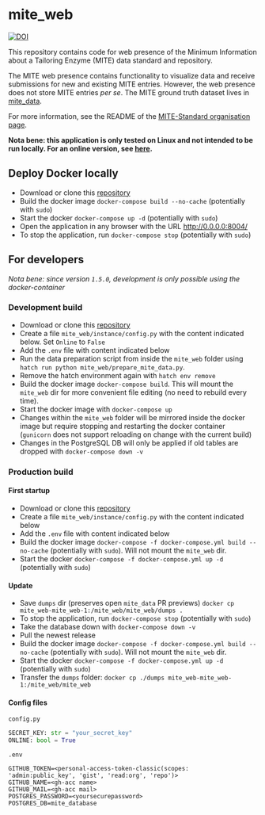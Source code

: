 mite_web
=========

[![DOI](https://zenodo.org/badge/874302233.svg)](https://doi.org/10.5281/zenodo.14933931)

This repository contains code for web presence of the Minimum Information about a Tailoring Enzyme (MITE) data standard and repository.

The MITE web presence contains functionality to visualize data and receive submissions for new and existing MITE entries.
However, the web presence does not store MITE entries *per se*. The MITE ground truth dataset lives in [mite_data](https://github.com/mite-standard/mite_data).

For more information, see the README of the [MITE-Standard organisation page](https://github.com/mite-standard).

**Nota bene: this application is only tested on Linux and not intended to be run locally. For an online version, see [here](https://mite.bioinformatics.nl/).**

## Deploy Docker locally

- Download or clone this [repository](https://github.com/mite-standard/mite_web)
- Build the docker image `docker-compose build --no-cache` (potentially with `sudo`)
- Start the docker `docker-compose up -d` (potentially with `sudo`)
- Open the application in any browser with the URL http://0.0.0.0:8004/
- To stop the application, run `docker-compose stop` (potentially with `sudo`)

## For developers

*Nota bene: since version `1.5.0`, development is only possible using the docker-container*

### Development build

- Download or clone this [repository](https://github.com/mite-standard/mite_web)
- Create a file `mite_web/instance/config.py` with the content indicated below. Set `Online` to `False`
- Add the `.env` file with content indicated below
- Run the data preparation script from inside the `mite_web` folder using `hatch run python mite_web/prepare_mite_data.py`.
- Remove the hatch environment again with `hatch env remove`
- Build the docker image `docker-compose build`. This will mount the `mite_web` dir for more convenient file editing (no need to rebuild every time).
- Start the docker image with `docker-compose up`
- Changes within the `mite_web` folder will be mirrored inside the docker image but require stopping and restarting the docker container (`gunicorn` does not support reloading on change with the current build)
- Changes in the PostgreSQL DB will only be applied if old tables are dropped with `docker-compose down -v`

### Production build

#### First startup

- Download or clone this [repository](https://github.com/mite-standard/mite_web)
- Create a file `mite_web/instance/config.py` with the content indicated below
- Add the `.env` file with content indicated below
- Build the docker image `docker-compose -f docker-compose.yml build --no-cache` (potentially with `sudo`). Will not mount the `mite_web` dir.
- Start the docker `docker-compose -f docker-compose.yml up -d` (potentially with `sudo`)

#### Update

- Save `dumps` dir (preserves open `mite_data` PR previews) `docker cp mite_web-mite_web-1:/mite_web/mite_web/dumps .`
- To stop the application, run `docker-compose stop` (potentially with `sudo`)
- Take the database down with `docker-compose down -v`
- Pull the newest release
- Build the docker image `docker-compose -f docker-compose.yml build --no-cache` (potentially with `sudo`). Will not mount the `mite_web` dir.
- Start the docker `docker-compose -f docker-compose.yml up -d` (potentially with `sudo`)
- Transfer the `dumps` folder: `docker cp ./dumps mite_web-mite_web-1:/mite_web/mite_web`


#### Config files

`config.py`
```python
SECRET_KEY: str = "your_secret_key"
ONLINE: bool = True
```

`.env`
```commandline
GITHUB_TOKEN=<personal-access-token-classic(scopes: 'admin:public_key', 'gist', 'read:org', 'repo')>
GITHUB_NAME=<gh-acc name>
GITHUB_MAIL=<gh-acc mail>
POSTGRES_PASSWORD=<yoursecurepassword>
POSTGRES_DB=mite_database
```